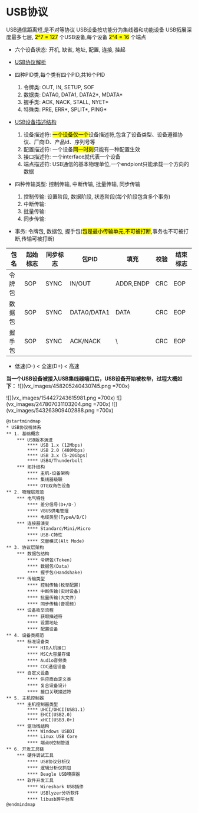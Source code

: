 # USB协议
USB通信距离短,是不对等协议
USB设备按功能分为集线器和功能设备
USB拓展深度最多七层, <mark>2^7 = 127</mark> 个USB设备,每个设备 <mark>2^4 = 16</mark> 个端点
- 六个设备状态: 开机, 缺省, 地址, 配置, 连接, 挂起

- [USB协议解析](https://blog.csdn.net/zhoutaopower/article/details/82083043)

- 四种PID类,每个类有四个PID,共16个PID
    1. 令牌类: OUT, IN, SETUP, SOF
    2. 数据类: DATA0, DATA1, DATA2\*, MDATA\*
    3. 握手类: ACK, NACK, STALL, NYET\*
    4. 特殊类: PRE, ERR\*, SPLIT\*, PING\*

- [USB设备描述结构](https://www.cnblogs.com/chd-zhangbo/p/5249955.html)
    1. 设备描述符: <mark>一个设备仅一个</mark>设备描述符,包含了设备类型、设备遵循协议、厂商ID、产品id、序列号等
    2. 配置描述符: 一个设备<mark>同一时刻</mark>只能有一种配置生效
    3. 接口描述符: 一个interface就代表一个设备
    4. 端点描述符: USB通信的基本物理单位,一个endpiont只能承载一个方向的数据
            
- 四种传输类型: 控制传输, 中断传输, 批量传输, 同步传输
    1. 控制传输: 设置阶段, 数据阶段, 状态阶段(每个阶段包含多个事务)
    2. 中断传输: 
    3. 批量传输: 
    4. 同步传输: 
        
- 事务: 令牌包, 数据包, 握手包(<mark>包是最小传输单元,不可被打断</mark>,事务也不可被打断,传输可被打断)

|  包名  | 起始标志 | 同步标志 |    包PID     |    填充    | 校验 | 结束标志 |
| ----- | -------- | -------- | ----------- | --------- | ---- | -------- |
| 令牌包 | SOP      | SYNC     | IN/OUT      | ADDR,ENDP | CRC  | EOP      |
| 数据包 | SOP      | SYNC     | DATA0/DATA1 | DATA      | CRC  | EOP      |
| 握手包 | SOP      | SYNC     | ACK/NACK    | \         | CRC  | EOP      |

- 低速(D-) < 全速(D+) < 高速

**当一个USB设备被接入USB集线器端口后，USB设备开始被枚举，过程大概如下：**
![](vx_images/458205240430745.png =700x)



![](vx_images/154427243615981.png =700x)
![](vx_images/247807031103204.png =700x)
![](vx_images/543263909402888.png =700x)
```puml
@startmindmap
* USB协议栈体系
** 1. 基础概念
	*** USB版本演进
		**** USB 1.x (12Mbps)
		**** USB 2.0 (480Mbps)
		**** USB 3.x (5-20Gbps)
		**** USB4/Thunderbolt
	*** 拓扑结构
		**** 主机-设备架构
		**** 集线器级联
		**** OTG双角色设备
** 2. 物理层规范
	*** 电气特性
		**** 差分信号(D+/D-)
		**** VBUS供电管理
		**** 电缆类型(TypeA/B/C)
	*** 连接器演变
		**** Standard/Mini/Micro
		**** USB-C特性
		**** 交替模式(Alt Mode)
** 3. 协议层架构
	*** 数据包结构
		**** 令牌包(Token)
		**** 数据包(Data)
		**** 握手包(Handshake)
	*** 传输类型
		**** 控制传输(枚举配置)
		**** 中断传输(实时设备)
		**** 批量传输(大文件)
		**** 同步传输(音视频)
	*** 设备枚举流程
		**** 获取描述符
		**** 设置地址
		**** 配置设备
** 4. 设备类规范
	*** 标准设备类
		**** HID人机接口
		**** MSC大容量存储
		**** Audio音频类
		**** CDC通信设备
	*** 自定义设备
		**** 供应商自定义类
		**** 复合设备设计
		**** 接口关联描述符
** 5. 主机控制器
	*** 主机控制器类型
		**** UHCI/OHCI(USB1.1)
		**** EHCI(USB2.0)
		**** xHCI(USB3.0+)
	*** 驱动栈结构
		**** Windows USBDI
		**** Linux USB Core
		**** 端点0控制管道
** 6. 开发工具链
	*** 硬件调试工具
		**** USB协议分析仪
		**** 逻辑分析仪抓包
		**** Beagle USB嗅探器
	*** 软件开发工具
		**** Wireshark USB插件
		**** USBlyzer分析软件
		**** libusb跨平台库
@endmindmap
```